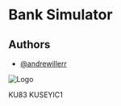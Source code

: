 # Bank Simulator

## Authors

- [@andrewillerr](https://www.github.com/andrewillerr) 


![Logo](https://scontent-bkk1-1.xx.fbcdn.net/v/t39.30808-6/440012697_122133200084234913_1954847212278335538_n.jpg?_nc_cat=111&ccb=1-7&_nc_sid=6ee11a&_nc_eui2=AeHSJzO1JjKv4ve5gHBZ7PQJNutudUFIRWM26251QUhFY0qAfDG1Nq3BbCjZoiE78yxB1O3OfggU5-b5ISSUUtKY&_nc_ohc=VCFXq2b2YicQ7kNvgGKXwY0&_nc_ht=scontent-bkk1-1.xx&_nc_gid=AWVehqci-vByCkLL9iJO6NX&oh=00_AYBBg4dVbXtWLzpUiUJjlBQbBoSDlwdfa540SOicKfVE5w&oe=66FE9BF4)


KU83 KUSEYIC1
